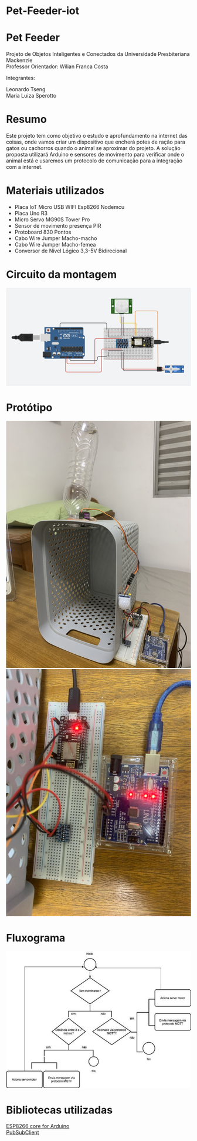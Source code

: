 # Pet-Feeder-iot

# Pet Feeder 

Projeto de Objetos Inteligentes e Conectados da Universidade Presbiteriana Mackenzie
<br> Professor Orientador: Wilian Franca Costa

Integrantes:

Leonardo Tseng
<br> Maria Luiza Sperotto

# Resumo

Este projeto tem como objetivo o estudo e aprofundamento na internet das coisas, onde vamos criar um dispositivo que encherá potes de ração para gatos ou cachorros quando o animal se aproximar do projeto. A solução proposta utilizará Arduino e sensores de movimento para verificar onde o animal está e usaremos um protocolo de comunicação para a integração com a internet.

# Materiais utilizados

-  Placa IoT Micro USB WIFI Esp8266 Nodemcu
-  Placa Uno R3 
-  Micro Servo MG90S Tower Pro
-  Sensor de movimento presença PIR
-  Protoboard 830 Pontos
-  Cabo Wire Jumper Macho-macho
-  Cabo Wire Jumper Macho-femea
-  Conversor de Nível Lógico 3,3-5V Bidirecional

# Circuito da montagem
![](https://github.com/leotseng159/Pet-Feeder-iot/blob/main/cuircuitoPet.png)

# Protótipo 
![](https://github.com/leotseng159/Pet-Feeder-iot/blob/main/Prototipo.jpg)
<br>
![](https://github.com/leotseng159/Pet-Feeder-iot/blob/main/Prototipo-2.jpeg)

# Fluxograma 
![](https://github.com/leotseng159/Pet-Feeder-iot/blob/main/Fluxograma.jpeg)


# Bibliotecas utilizadas
[ESP8266 core for Arduino](https://github.com/esp8266/Arduino)
<br> [PubSubClient](https://github.com/knolleary/pubsubclient)



